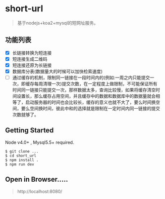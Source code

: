 # short-url
> 基于nodejs+koa2+mysql的短网址服务。

## 功能列表

- [x] 长链接转换为短连接
- [x] 短连接生成二维码
- [x] 短连接还原为长链接
- [x] 数据库分表(数据量大的时候可以加快检索速度)
- [ ] 通过缓存的机制，限制同一链接在一段时间内的(例如:一周之内只能提交一次，即缓存每周清理一次)提交次数，在一定程度上做限制，不可能保证所有时间同一链接只能提交一次，那样数据太多，查询比较慢，如果将缓存清空时间设置长，那么缓存占用空间，并且缓存中的数据和数据库中的数据量就会相等了，启动服务器的时间也会比较长，缓存的意义也就不大了，要么时间换空间，要么空间换时间，彼此中和的选择就是限制在一定时间内同一链接的提交次数就够了。

## Getting Started

Node v4.0+ , Mysql5.5+ required.

```shell
$ git clone ...
$ cd short_url
$ npm install .
$ npm run dev
```

## Open in Browser.....

> http://localhost:8080/
